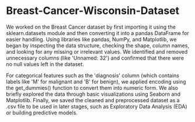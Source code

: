 # Breast-Cancer-Wisconsin-Dataset

We worked on the Breast Cancer dataset by first importing it using the sklearn.datasets module and then converting it into a pandas DataFrame for easier handling. Using libraries like pandas, NumPy, and Matplotlib, we began by inspecting the data structure, checking the shape, column names, and looking for any missing or irrelevant values. We identified and removed unnecessary columns (like 'Unnamed: 32') and confirmed that there were no null values left in the dataset.

For categorical features such as the 'diagnosis' column (which contains labels like 'M' for malignant and 'B' for benign), we applied encoding using the get_dummies() function to convert them into numeric form. We also briefly explored the data through basic visualizations using Seaborn and Matplotlib. Finally, we saved the cleaned and preprocessed dataset as a .csv file to be used in later stages, such as Exploratory Data Analysis (EDA) or building predictive models. 
